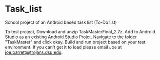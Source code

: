 # Task_list
School project of an Android based task list (To-Do list)

To test project, Download and unzip TaskMasterFinal_2.7z. Add to Android Studio as an existing Android Studio Projct. Navigate to the folder "TaskMaster" and click okay. Build and run project based on your test environment. If you can't get it to load please email Joe at joe.barrett@trojans.dsu.edu.
